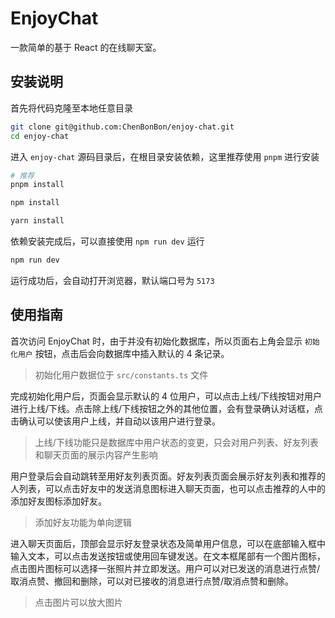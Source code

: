 # EnjoyChat

一款简单的基于 React 的在线聊天室。

## 安装说明

首先将代码克隆至本地任意目录

```bash
git clone git@github.com:ChenBonBon/enjoy-chat.git
cd enjoy-chat
```

进入 `enjoy-chat` 源码目录后，在根目录安装依赖，这里推荐使用 `pnpm` 进行安装

```bash
# 推荐
pnpm install
```

```bash
npm install
```

```bash
yarn install
```

依赖安装完成后，可以直接使用 `npm run dev` 运行

```bash
npm run dev
```

运行成功后，会自动打开浏览器，默认端口号为 `5173`

## 使用指南

首次访问 EnjoyChat 时，由于并没有初始化数据库，所以页面右上角会显示 `初始化用户` 按钮，点击后会向数据库中插入默认的 4 条记录。

> 初始化用户数据位于 `src/constants.ts` 文件

完成初始化用户后，页面会显示默认的 4 位用户，可以点击上线/下线按钮对用户进行上线/下线。点击除上线/下线按钮之外的其他位置，会有登录确认对话框，点击确认可以使该用户上线，并自动以该用户进行登录。

> 上线/下线功能只是数据库中用户状态的变更，只会对用户列表、好友列表和聊天页面的展示内容产生影响

用户登录后会自动跳转至用好友列表页面。好友列表页面会展示好友列表和推荐的人列表，可以点击好友中的发送消息图标进入聊天页面，也可以点击推荐的人中的添加好友图标添加好友。

> 添加好友功能为单向逻辑

进入聊天页面后，顶部会显示好友登录状态及简单用户信息，可以在底部输入框中输入文本，可以点击发送按钮或使用回车键发送。在文本框尾部有一个图片图标，点击图片图标可以选择一张照片并立即发送。用户可以对已发送的消息进行点赞/取消点赞、撤回和删除，可以对已接收的消息进行点赞/取消点赞和删除。

> 点击图片可以放大图片
